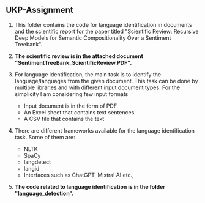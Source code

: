 ## **UKP-Assignment**

1. This folder contains the code for language identification in documents and the scientific report for the paper titled "Scientific Review: Recursive Deep Models for Semantic Compositionality
Over a Sentiment Treebank".

2. **The scientific review is in the attached document "SentimentTreeBank_ScientificReview.PDF".**

3. For language identification, the main task is to identify the language/languages from the given document. This task can be done by multiple libraries and with different input document types. For the simplicity I am considering few input formats
    - Input document is in the form of PDF
    - An Excel sheet that contains text sentences
    - A CSV file that contains the text

5. There are different frameworks available for the language identification task. Some of them are:
     - NLTK
     - SpaCy
     - langdetect
     - langid
     - Interfaces such as ChatGPT, Mistral AI etc.,

6. **The code related to language identification is in the folder "language_detection".**


